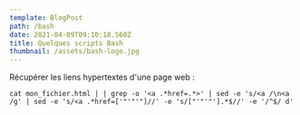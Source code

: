 ```yaml
---
template: BlogPost
path: /bash
date: 2021-04-09T09:10:18.560Z
title: Quelques scripts Bash
thumbnail: /assets/bash-logo.jpg
---
```

Récupérer les liens hypertextes d'une page web :

```shell
cat mon_fichier.html | | grep -o '<a .*href=.*>' | sed -e 's/<a /\n<a /g' | sed -e 's/<a .*href=['"'"'"]//' -e 's/["'"'"'].*$//' -e '/^$/ d'
```
